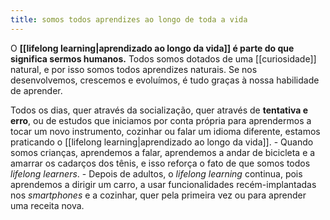 ```yaml
---
title: somos todos aprendizes ao longo de toda a vida
---
```


O **[[lifelong learning|aprendizado ao longo da vida]] é parte do que significa sermos humanos.** Todos somos dotados de uma [[curiosidade]] natural, e por isso somos todos aprendizes naturais. Se nos desenvolvemos, crescemos e evoluímos, é tudo graças à nossa habilidade de aprender.

Todos os dias, quer através da socialização, quer através de **tentativa e erro**, ou de estudos que iniciamos por conta própria para aprendermos a tocar um novo instrumento, cozinhar ou falar um idioma diferente, estamos praticando o [[lifelong learning|aprendizado ao longo da vida]].
    -   Quando somos crianças, aprendemos a falar, aprendemos a andar de bicicleta e a amarrar os cadarços dos tênis, e isso reforça o fato de que somos todos _lifelong learners_.
    -   Depois de adultos, o _lifelong learning_ continua, pois aprendemos a dirigir um carro, a usar funcionalidades recém-implantadas nos _smartphones_ e a cozinhar, quer pela primeira vez ou para aprender uma receita nova.